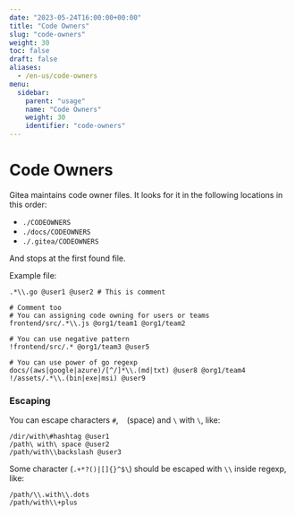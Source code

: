 ```yaml
---
date: "2023-05-24T16:00:00+00:00"
title: "Code Owners"
slug: "code-owners"
weight: 30
toc: false
draft: false
aliases:
  - /en-us/code-owners
menu:
  sidebar:
    parent: "usage"
    name: "Code Owners"
    weight: 30
    identifier: "code-owners"
---
```


# Code Owners

Gitea maintains code owner files. It looks for it in the following locations in this order:

- `./CODEOWNERS`
- `./docs/CODEOWNERS`
- `./.gitea/CODEOWNERS`

And stops at the first found file.

Example file:

```
.*\\.go @user1 @user2 # This is comment

# Comment too
# You can assigning code owning for users or teams
frontend/src/.*\\.js @org1/team1 @org1/team2

# You can use negative pattern
!frontend/src/.* @org1/team3 @user5

# You can use power of go regexp
docs/(aws|google|azure)/[^/]*\\.(md|txt) @user8 @org1/team4
!/assets/.*\\.(bin|exe|msi) @user9
```

### Escaping

You can escape characters `#`, ` ` (space) and `\` with `\`, like:

```
/dir/with\#hashtag @user1
/path\ with\ space @user2
/path/with\\backslash @user3
```

Some character (`.+*?()|[]{}^$\`) should be escaped with `\\` inside regexp, like:

```
/path/\\.with\\.dots
/path/with\\+plus
```
